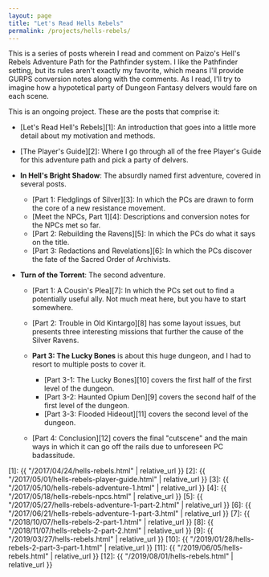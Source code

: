 ```yaml
---
layout: page
title: "Let's Read Hells Rebels"
permalink: /projects/hells-rebels/
---
```


This is a series of posts wherein I read and comment on Paizo's Hell's Rebels
Adventure Path for the Pathfinder system. I like the Pathfinder setting, but its
rules aren't exactly my favorite, which means I'll provide GURPS conversion
notes along with the comments. As I read, I'll try to imagine how a hypotetical
party of Dungeon Fantasy delvers would fare on each scene.

This is an ongoing project. These are the posts that comprise it:

- [Let's Read Hell's Rebels][1]: An introduction that goes into a little more
  detail about my motivation and methods.

- [The Player's Guide][2]: Where I go through all of the free Player's Guide for
  this adventure path and pick a party of delvers.

- **In Hell's Bright Shadow**: The absurdly named first adventure, covered in
  several posts.

  - [Part 1: Fledglings of Silver][3]: In which the PCs are drawn to form the
    core of a new resistance movement.
  - [Meet the NPCs, Part 1][4]: Descriptions and conversion notes for the NPCs
    met so far.
  - [Part 2: Rebuilding the Ravens][5]: In which the PCs do what it says on the
    title.
  - [Part 3: Redactions and Revelations][6]: In which the PCs discover the fate
    of the Sacred Order of Archivists.

- **Turn of the Torrent**: The second adventure.

    - [Part 1: A Cousin's Plea][7]: In which the PCs set out to find a
      potentially useful ally. Not much meat here, but you have to start
      somewhere.
    - [Part 2: Trouble in Old Kintargo][8] has some layout issues, but presents
      three interesting missions that further the cause of the Silver Ravens.

    - **Part 3: The Lucky Bones** is about this huge dungeon, and I had to
      resort to multiple posts to cover it.
      - [Part 3-1: The Lucky Bones][10] covers the first half of the first
        level of the dungeon.
      - [Part 3-2: Haunted Opium Den][9] covers the second half of the
        first level of the dungeon.
      - [Part 3-3: Flooded Hideout][11] covers the second level of the dungeon.

    - [Part 4: Conclusion][12] covers the final "cutscene" and the main ways in
      which it can go off the rails due to unforeseen PC badassitude.

[1]: {{ "/2017/04/24/hells-rebels.html" | relative_url }}
[2]: {{ "/2017/05/01/hells-rebels-player-guide.html" | relative_url }}
[3]: {{ "/2017/05/10/hells-rebels-adventure-1.html" | relative_url }}
[4]: {{ "/2017/05/18/hells-rebels-npcs.html" | relative_url }}
[5]: {{ "/2017/05/27/hells-rebels-adventure-1-part-2.html" | relative_url }}
[6]: {{ "/2017/06/21/hells-rebels-adventure-1-part-3.html" | relative_url }}
[7]: {{ "/2018/10/07/hells-rebels-2-part-1.html" | relative_url }}
[8]: {{ "/2018/11/07/hells-rebels-2-part-2.html" | relative_url }}
[9]: {{ "/2019/03/27/hells-rebels.html" | relative_url }}
[10]: {{ "/2019/01/28/hells-rebels-2-part-3-part-1.html" | relative_url }}
[11]: {{ "/2019/06/05/hells-rebels.html" | relative_url }}
[12]: {{ "/2019/08/01/hells-rebels.html" | relative_url }}

